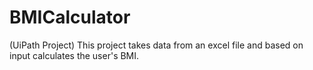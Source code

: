 # BMICalculator
(UiPath Project) This project takes data from an excel file and based on input calculates the user's BMI. 
